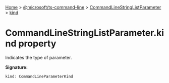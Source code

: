 [Home](./index) &gt; [@microsoft/ts-command-line](./ts-command-line.md) &gt; [CommandLineStringListParameter](./ts-command-line.commandlinestringlistparameter.md) &gt; [kind](./ts-command-line.commandlinestringlistparameter.kind.md)

# CommandLineStringListParameter.kind property

Indicates the type of parameter.

**Signature:**
```javascript
kind: CommandLineParameterKind
```
